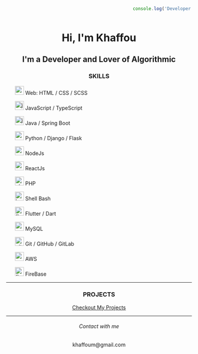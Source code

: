 ```js
                                                
                                                console.log('Developer')
                                                     
```

<h1 align="center">Hi, I'm Khaffou</h1>
<h2 align="center">I'm a Developer and Lover of Algorithmic</h2>
  <h3 align="center">SKILLS</h3>
  <div>
    <ul>
      <p><img width="24" height="24" src="https://img.icons8.com/color/60/web.png" alt="web"/> Web: HTML / CSS / SCSS</p>
      <p><img width="24" height="24" src="https://img.icons8.com/color/60/javascript--v1.png" alt="javascript--v1"/> JavaScript / TypeScript</p>
      <p><img width="24" height="24" src="https://img.icons8.com/fluency/60/java-coffee-cup-logo.png" alt="java-coffee-cup-logo"/> Java / Spring Boot</p>
      <p><img width="24" height="24" src="https://img.icons8.com/color/60/python--v1.png" alt="python--v1"/> Python / Django / Flask</p>
      <p><img width="24" height="24" src="https://img.icons8.com/color/60/nodejs.png" alt="nodejs"/> NodeJs</p>
      <p><img width="24" height="24" src="https://img.icons8.com/office/80/react.png" alt="react"/> ReactJs</p>
      <p><img width="24" height="24" src="https://img.icons8.com/officel/80/php-logo.png" alt="php-logo"/> PHP</p>
      <p><img width="24" height="24" src="https://img.icons8.com/color/60/bash.png" alt="bash"/> Shell Bash</p>
      <p><img width="24" height="24" src="https://img.icons8.com/color/60/flutter.png" alt="flutter"/> Flutter / Dart</p>
      <p><img width="24" height="24" src="https://img.icons8.com/color/60/mysql-logo.png" alt="mysql-logo"/> MySQL</p>
      <p><img width="24" height="24" src="https://img.icons8.com/color/60/git.png" alt="git"/> Git / GitHub / GitLab</p>
      <p><img width="24" height="24" src="https://img.icons8.com/color/60/amazon-web-services.png" alt="amazon-web-services"/> AWS</p>
      <p><img width="24" height="24" src="https://img.icons8.com/color/60/firebase.png" alt="firebase"/> FireBase</p>
    </ul>
  </div>
  <hr>
  <h3 align="center">PROJECTS</h3>
  <p align="center"><a href="https://portfolio-v2-production-b10f.up.railway.app/">Checkout My Projects</a></p>
  <hr>
  <h6 align="center" >Contact with me</h6>
  <p align="center" >khaffoum@gmail.com</p>
